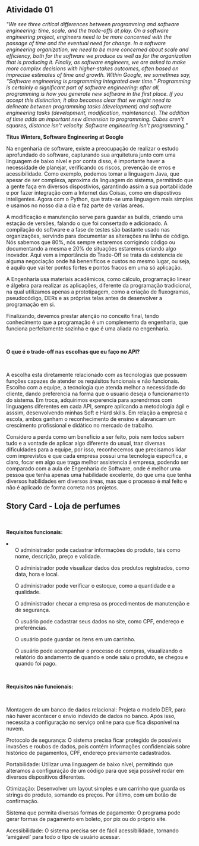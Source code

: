 <h2>Atividade 01</h2>

_"We see three critical differences between programming and software engineering: time, scale, and the trade-offs at play. On a software engineering project, engineers need to be more concerned with the passage of time and the eventual need for change. In a software engineering organization, we need to be more concerned about scale and efficiency, both for the software we produce as well as for the organization that is producing it. Finally, as software engineers, we are asked to make more complex decisions with higher-stakes outcomes, often based on imprecise estimates of time and growth. Within Google, we sometimes say, “Software engineering is programming integrated over time.” Programming is certainly a significant part of software engineering: after all, programming is how you generate new software in the first place. If you accept this distinction, it also becomes clear that we might need to delineate between programming tasks (development) and software engineering tasks (development, modification, maintenance). The addition of time adds an important new dimension to programming. Cubes aren’t squares, distance isn’t velocity. Software engineering isn’t programming."_

**Titus Winters, Software Engineering at Google**

Na engenharia de software, existe a preocupação de realizar o estudo aprofundado do software, capturando sua arquitetura junto com uma linguagem de baixo nível e por conta disso, é importante haver a necessidade de planejar, verificando os riscos, prevenção de erros e acessibilidade.  Como exemplo, podemos tomar a linguagem Java, que apesar de ser complexa, aproxima da linguagem do sistema, permitindo que a gente faça em diversos dispostivios, garantindo assim a sua portabilidade e por fazer integração com a Internet das Coisas, como em dispostivos inteligentes. Agora com o Python, que trata-se uma linguagem mais simples e usamos no nosso dia a dia e faz parte de varias areas.

A modificação e manutenção serve para guardar as builds, criando uma estação de versões, falando o que foi consertado e adicionado. A compilação do software e a fase de testes são bastante usado nas organizações, servindo para documentar as alterações na linha de código. Nós sabemos que 80%, nós sempre estaremos corrigindo código ou documentando a mesma e 20% de situações estaremos criando algo inovador. Aqui vem a importância do Trade-Off se trata da existencia de alguma negociação onde há benenificos e custos no mesmo lugar, ou seja, é aquilo que vai ter pontos fortes e pontos fracos em uma só aplicação.

A Engenharia usa materiais acadêmicos, como cálculo, programação linear e álgebra para realizar as aplicações, diferente da programação tradicional, na qual utilizamos apenas a prototipagem, como a criação de fluxogramas, pseudocódigo, DERs e as próprias telas antes de desenvolver a programação em si.

Finalizando, devemos prestar atenção no conceito final, tendo conhecimento que a programação é um complemento da engenharia, que funciona perfeitamente sozinha e que é uma aliada na engenharia.

<br>

**O que é o trade-off nas escolhas que eu faço no API?**

<br>

A escolha esta diretamente relacionado com as tecnologias que possuem funções capazes de atender os requisitos funcionais e não funcionais. Escolho com a equipe, a tecnologia que atenda melhor a necessidade do cliente, dando preferencia na forma que o usuario deseja o funcionamento do sistema. Em troca, adquirimos experencia para aprendrmos com linguagens diferentes em cada API, sempre aplicando a metodologia ágil e asssim, desenvolvendo minhas Soft e Hard skills. Em relação a empresa e escola, ambos ganham o reconhecimento de ensino e alavancam um crescimento profissional e didático no mercado de trabalho. 

Considero a perda como um beneficio a ser feito, pois nem todos sabem tudo e a vontade de aplicar algo diferente do usual, traz diversas dificuldades para a equipe, por isso, reconhecemos que precisamos lidar com imprevistos e que cada empresa possui uma tecnologia especifica, e claro, focar em algo que traga melhor assistencia á empresa, podendo ser comparado com a aula de Engenharia de Software, onde é melhor uma pessoa que tenha apenas uma habilidade excelente, do que uma que tenha diversos habilidades em diversos áreas, mas que o processo é mal feito e não é aplicado de forma correta nos projetos.


<h2>Story Card - Loja de perfumes</h2>
<br>
<p><b>Requisitos funcionais:</b></p>

<li>
  <ul>O administrador pode cadastrar informações do produto, tais como nome, descrição, preço e validade.</ul>
  <ul>O administrador pode visualizar dados dos produtos registrados, como data, hora e local.</ul>
  <ul>O administrador pode verificar o estoque, como a quantidade e a qualidade.</ul>
  <ul>O administrador checar a empresa os procedimentos de manutenção e de segurança.</ul>
  <ul>O usuário pode cadastrar seus dados no site, como CPF, endereço e preferências.</ul>
  <ul>O usuário pode guardar os itens em um carrinho.</ul>
  <ul>O usuário pode acompanhar o processo de compras, visualizando o relatório do andamento de quando e onde saiu o produto, se chegou e quando foi pago.</ul>
</li>
<br>
<p><b>Requisitos não funcionais:</b></p>
<br>
<p>Montagem de um banco de dados relacional: Projeta o modelo DER, para não haver acontecer o envio indevido de dados no banco. Após isso, necessita a configuração no serviço online para que fica disponível na nuvem.</p>
<p>Protocolo de segurança: O sistema precisa ficar protegido de possíveis invasões e roubos de dados, pois contém informações confidenciais sobre histórico de pagamentos, CPF, endereço previamente cadastrados.<p>
<p>Portabilidade: Utilizar uma linguagem de baixo nível, permitindo que alteramos a configuração de um código para que seja possível rodar em diversos dispositivos diferentes.</p>
<p>Otimização: Desenvolver um layout simples e um carrinho que guarda os strings do produto, somando os preços. Por último, com um botão de confirmação.</p>
<p>Sistema que permita diversas formas de pagamento: O programa pode gerar formas de pagamento em boleto, por pix ou do próprio site.</p>
<p>Acessibilidade: O sistema precisa ser de fácil acessibilidade, tornando ‘amigável’ para todo o tipo de usuário acessar.</p>
